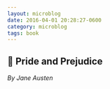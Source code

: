 ```yaml
---
layout: microblog
date: 2016-04-01 20:28:27-0600
category: microblog
tags: book
---
```

## 📖 Pride and Prejudice
*By Jane Austen*

